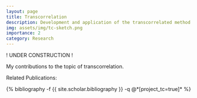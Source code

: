 ```yaml
---
layout: page
title: Transcorrelation
description: Development and application of the transcorrelated method
img: assets/img/tc-sketch.png
importance: 2
category: Research
---
```


! UNDER CONSTRUCTION ! <br>


My contributions to the topic of transcorrelation. 


Related Publications: 
<div class="publications">
    {% bibliography -f {{ site.scholar.bibliography }} -q @*[project_tc=true]* %}
</div>
